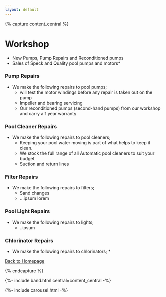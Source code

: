 ```yaml
---
layout: default
---
```


{% capture content_central %}

# Workshop
* New Pumps, Pump Repairs and Reconditioned pumps
* Sales of Speck and Quality pool pumps and motors*

### Pump Repairs

* We make the following repairs to pool pumps;
    * will test the motor windings before any repair is taken out on the pump
    * Impeller and bearing servicing
    * Our reconditioned pumps (second-hand pumps) from our workshop and carry a 1 year warranty

### Pool Cleaner Repairs
* We make the following repairs to pool cleaners;
    * Keeping your pool water moving is part of what helps to keep it clean.
    * We stock the full range of all Automatic pool cleaners to suit your budget
    * Suction and return lines

### Filter  Repairs
* We make the following repairs to filters;
    * Sand changes
    * ...ipsum lorem

### Pool Light Repairs
* We make the following repairs to lights;
    * ..ipsum

### Chlorinator Repairs
* We make the following repairs to chlorinators;
    * 

[Back to Homepage](./)

{% endcapture %}

{%- include band.html central=content_central -%}

{%- include carousel.html -%}

